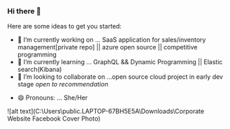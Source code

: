 ### Hi there 👋

<!--
**essymizo/essymizo** is a ✨ _special_ ✨ repository because its `README.md` (this file) appears on your GitHub profile.-->

Here are some ideas to get you started:

- 🔭 I’m currently working on ... SaaS application for sales/inventory management[private repo] || azure open source || competitive programming
- 🌱 I’m currently learning ... GraphQL && Dynamic Programming || Elastic search(Kibana)
- 👯 I’m looking to collaborate on ...open source cloud project in early dev stage *open to recommendation*
<!--- 🤔 I’m looking for help with ..
- 💬 Ask me about ... 
- 📫 How to reach me: ...-->
- 😄 Pronouns: ... She/Her

![alt text](C:\Users\public.LAPTOP-67BH5E5A\Downloads\Corporate Website Facebook Cover Photo)
<!--- ⚡ Fun fact: ... -->

